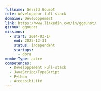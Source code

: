 ```yaml
---
fullname: Gérald Gounot
role: Développeur full stack
domaine: Développement
link: https://www.linkedin.com/in/ggounot/
github: ggounot
missions:
  - start: 2024-03-14
    end: 2025-12-31
    status: independent
    startups:
      - dora
memberType: autre
competences:
  - Développement Full-stack
  - JavaScript/TypeScript
  - Python
  - Accessibilité
---
```

